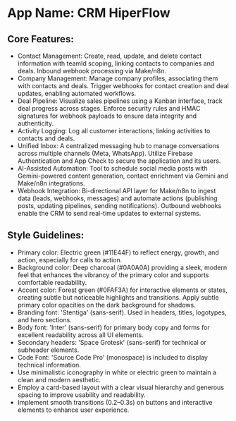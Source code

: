 # **App Name**: CRM HiperFlow

## Core Features:

- Contact Management: Create, read, update, and delete contact information with teamId scoping, linking contacts to companies and deals. Inbound webhook processing via Make/n8n.
- Company Management: Manage company profiles, associating them with contacts and deals.  Trigger webhooks for contact creation and deal updates, enabling automated workflows.
- Deal Pipeline: Visualize sales pipelines using a Kanban interface, track deal progress across stages. Enforce security rules and HMAC signatures for webhook payloads to ensure data integrity and authenticity.
- Activity Logging: Log all customer interactions, linking activities to contacts and deals.
- Unified Inbox: A centralized messaging hub to manage conversations across multiple channels (Meta, WhatsApp).  Utilize Firebase Authentication and App Check to secure the application and its users.
- AI-Assisted Automation: Tool to schedule social media posts with Gemini-powered content generation, contact enrichment via Gemini and Make/n8n integrations.
- Webhook Integration: Bi-directional API layer for Make/n8n to ingest data (leads, webhooks, messages) and automate actions (publishing posts, updating pipelines, sending notifications). Outbound webhooks enable the CRM to send real-time updates to external systems.

## Style Guidelines:

- Primary color: Electric green (#11E44F) to reflect energy, growth, and action, especially for calls to action.
- Background color: Deep charcoal (#0A0A0A) providing a sleek, modern feel that enhances the vibrancy of the primary color and supports comfortable readability.
- Accent color: Forest green (#0FAF3A) for interactive elements or states, creating subtle but noticeable highlights and transitions. Apply subtle primary color opacities on the dark background for shadows.
- Branding font: 'Stentiga' (sans-serif). Used in headers, titles, logotypes, and hero sections.
- Body font: 'Inter' (sans-serif) for primary body copy and forms for excellent readability across all UI elements.
- Secondary headers: 'Space Grotesk' (sans-serif) for technical or subheader elements.
- Code Font: 'Source Code Pro' (monospace) is included to display technical information.
- Use minimalistic iconography in white or electric green to maintain a clean and modern aesthetic.
- Employ a card-based layout with a clear visual hierarchy and generous spacing to improve usability and readability.
- Implement smooth transitions (0.2–0.3s) on buttons and interactive elements to enhance user experience.
